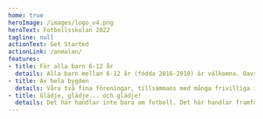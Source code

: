 ```yaml
---
home: true
heroImage: /images/logo_v4.png
heroText: Fotbollsskolan 2022
tagline: null
actionText: Get Started
actionLink: /anmalan/
features:
- title: För alla barn 6-12 år
  details: Alla barn mellan 6-12 år (födda 2016-2010) är välkomna. Oavsett om du har spelat fotboll förut, för längesedan eller aldrig har provat - varmt välkommen! Och du - det är gratis, så alla kan vara med.
- title: Av hela bygden
  details: Våra två fina föreningar, tillsammans med många frivilliga i bygden gör detta möjligt. 
- title: Glädje, glädje... och glädje!
  details: Det här handlar inte bara om fotboll. Det här handlar framförallt om att ha roligt tillsammans, att göra något speciellt under sommarlovets första dagar. Dagar att minnas, förhoppningsvis länge!
---
```

